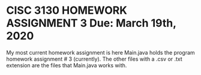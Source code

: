 # CISC 3130 HOMEWORK ASSIGNMENT 3 Due: March 19th, 2020
My most current homework assignment is here
Main.java holds the program homework assignment # 3 (currently).
The other files with a .csv or .txt extension are the files that Main.java works with. 

